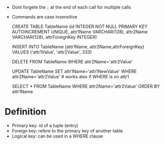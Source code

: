* Dont forgete the `;` at the end of each call for multiple calls
* Commands are case insensitive

    CREATE TABLE TableName (id INTEGER NOT NULL PRIMARY KEY AUTOINCREMENT UNIQUE,
        attr1Name VARCHAR(128), 
        attr2Name VARCHAR(128),
        attrForeignKey INTEGER)
    
    INSERT INTO TableName (attr1Name, attr2Name,attrForeignKey) VALUES ('attr1Value', 'attr2Value', 333)
    
    DELETE FROM TableName WHERE attr2Name='attr2Value'
    
    UPDATE TableName SET attr1Name='attr1NewValue' WHERE attr2Name='attr2Value' # works also if WHERE is on attr1
    
    SELECT * FROM TableName
        WHERE attr2Name='attr2Value'
        ORDER BY attr1Name
  
# Definition
* Primary key: id of a tuple (entry)
* Foreign key: refere to the primary key of another table
* Logical key: can be used in a WHERE clause  